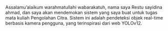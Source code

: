 Assalamu’alaikum warahmatullahi wabarakatuh, nama saya Restu sayidina ahmad, dan saya akan mendemokan sistem yang saya buat untuk tugas mata kuliah Pengolahan Citra. Sistem ini adalah pendeteksi objek real-time berbasis kamera pengguna, yang terinspirasi dari web YOLOv12.
